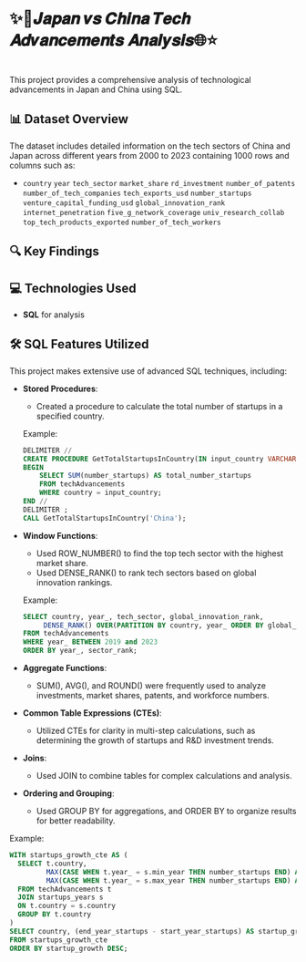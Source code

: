 # ✨🚀𝑱𝒂𝒑𝒂𝒏 𝒗𝒔 𝑪𝒉𝒊𝒏𝒂 𝑻𝒆𝒄𝒉 𝑨𝒅𝒗𝒂𝒏𝒄𝒆𝒎𝒆𝒏𝒕𝒔 𝑨𝒏𝒂𝒍𝒚𝒔𝒊𝒔🌐⭐

<img src=''>

This project provides a comprehensive analysis of technological advancements in Japan and China using SQL.

## 📊 **Dataset Overview**
The dataset includes detailed information on the tech sectors of China and Japan across different years from 2000 to 2023 containing 1000 rows and columns such as:
- `country` `year` `tech_sector` `market_share` `rd_investment` `number_of_patents` `number_of_tech_companies` `tech_exports_usd` `number_startups` `venture_capital_funding_usd` `global_innovation_rank` `internet_penetration` `five_g_network_coverage` `univ_research_collab` `top_tech_products_exported` `number_of_tech_workers`

## 🔍 **Key Findings**


## 💻 **Technologies Used**
- **SQL** for analysis

## 🛠️ **SQL Features Utilized**

This project makes extensive use of advanced SQL techniques, including:

- **Stored Procedures**: 
  - Created a procedure to calculate the total number of startups in a specified country.
  
  Example:
  ```sql
  DELIMITER //
  CREATE PROCEDURE GetTotalStartupsInCountry(IN input_country VARCHAR(50))
  BEGIN
      SELECT SUM(number_startups) AS total_number_startups
      FROM techAdvancements
      WHERE country = input_country;
  END //
  DELIMITER ;
  CALL GetTotalStartupsInCountry('China');
  ```
  
- **Window Functions**:
  - Used ROW_NUMBER() to find the top tech sector with the highest market share.
  - Used DENSE_RANK() to rank tech sectors based on global innovation rankings.
    
  Example:
  ```sql
  SELECT country, year_, tech_sector, global_innovation_rank, 
       DENSE_RANK() OVER(PARTITION BY country, year_ ORDER BY global_innovation_rank ASC) AS sector_rank
  FROM techAdvancements
  WHERE year_ BETWEEN 2019 and 2023
  ORDER BY year_, sector_rank;
  ```
- **Aggregate Functions**:
  - SUM(), AVG(), and ROUND() were frequently used to analyze investments, market shares, patents, and workforce numbers.
- **Common Table Expressions (CTEs)**:
  - Utilized CTEs for clarity in multi-step calculations, such as determining the growth of startups and R&D investment trends.
- **Joins**:
  - Used JOIN to combine tables for complex calculations and analysis.
- **Ordering and Grouping**:
  - Used GROUP BY for aggregations, and ORDER BY to organize results for better readability.
    
Example:
  ```sql
  WITH startups_growth_cte AS (
    SELECT t.country, 
           MAX(CASE WHEN t.year_ = s.min_year THEN number_startups END) AS start_year_startups,
           MAX(CASE WHEN t.year_ = s.max_year THEN number_startups END) AS end_year_startups
    FROM techAdvancements t
    JOIN startups_years s
    ON t.country = s.country
    GROUP BY t.country
)
SELECT country, (end_year_startups - start_year_startups) AS startup_growth
FROM startups_growth_cte
ORDER BY startup_growth DESC;
  ```
